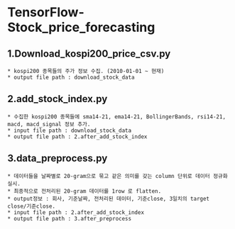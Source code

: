 # TensorFlow-Stock_price_forecasting

## 1.Download_kospi200_price_csv.py
    * kospi200 종목들의 주가 정보 수집. (2010-01-01 ~ 현재)
    * output file path : download_stock_data
    
## 2.add_stock_index.py
    * 수집한 kospi200 종목들에 sma14-21, ema14-21, BollingerBands, rsi14-21, macd, macd_signal 정보 추가.
    * input file path : download_stock_data
    * output file path : 2.after_add_stock_index  
    
## 3.data_preprocess.py
    * 데이터들을 날짜별로 20-gram으로 묶고 같은 의미를 갖는 column 단위로 데이터 정규화 실시. 
    * 최종적으로 전처리된 20-gram 데이터를 1row 로 flatten. 
    * output정보 : 회사, 기준날짜, 전처리된 데이터, 기준close, 3일치의 target close/기준close.
    * input file path : 2.after_add_stock_index
    * output file path : 3.after_preprocess

